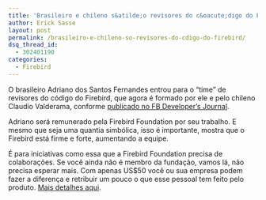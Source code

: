 ```yaml
---
title: 'Brasileiro e chileno s&atilde;o revisores do c&oacute;digo do Firebird'
author: Erick Sasse
layout: post
permalink: /brasileiro-e-chileno-so-revisores-do-cdigo-do-firebird/
dsq_thread_id:
  - 302401190
categories:
  - Firebird
---
```

O brasileiro Adriano dos Santos Fernandes entrou para o &#8220;time&#8221; de revisores do c&oacute;digo do Firebird, que agora &eacute; formado por ele e pelo chileno Claudio Valderama, conforme [publicado no FB Developer&#8217;s Journal][1].

Adriano ser&aacute; remunerado pela Firebird Foundation por seu trabalho. E mesmo que seja uma quantia simb&oacute;lica, isso &eacute; importante, mostra que o Firebird est&aacute; firme e forte, aumentando a equipe.

&Eacute; para iniciativas como essa que a Firebird Foundation precisa de colabora&ccedil;&otilde;es. Se voc&ecirc; ainda n&atilde;o &eacute; membro da funda&ccedil;&atilde;o, vamos l&aacute;, n&atilde;o precisa esperar mais. Com apenas US$50 voc&ecirc; ou sua empresa podem fazer a diferen&ccedil;a e retribuir um pouco o que esse pessoal tem feito pelo produto. [Mais detalhes aqui][2].

 [1]: http://www.firebirdsql.org/index.php?op=devjournal
 [2]: /?p=462